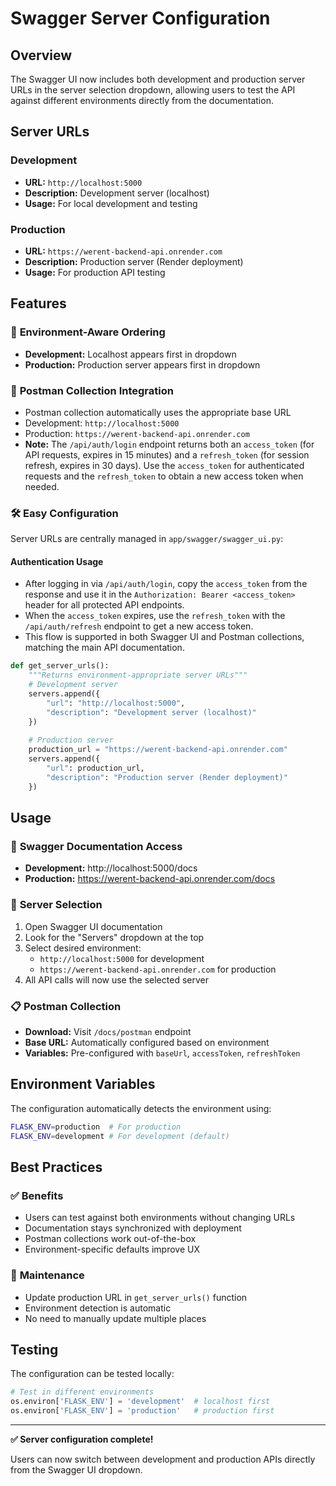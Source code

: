 # Swagger Server Configuration

## Overview

The Swagger UI now includes both development and production server URLs in the server selection dropdown, allowing users to test the API against different environments directly from the documentation.

## Server URLs

### Development
- **URL:** `http://localhost:5000`
- **Description:** Development server (localhost)
- **Usage:** For local development and testing

### Production  
- **URL:** `https://werent-backend-api.onrender.com`
- **Description:** Production server (Render deployment)
- **Usage:** For production API testing

## Features

### 🔄 **Environment-Aware Ordering**
- **Development:** Localhost appears first in dropdown
- **Production:** Production server appears first in dropdown

### 📱 **Postman Collection Integration**
- Postman collection automatically uses the appropriate base URL
- Development: `http://localhost:5000`
- Production: `https://werent-backend-api.onrender.com`
- **Note:** The `/api/auth/login` endpoint returns both an `access_token` (for API requests, expires in 15 minutes) and a `refresh_token` (for session refresh, expires in 30 days). Use the `access_token` for authenticated requests and the `refresh_token` to obtain a new access token when needed.

### 🛠 **Easy Configuration**
Server URLs are centrally managed in `app/swagger/swagger_ui.py`:

#### **Authentication Usage**
- After logging in via `/api/auth/login`, copy the `access_token` from the response and use it in the `Authorization: Bearer <access_token>` header for all protected API endpoints.
- When the `access_token` expires, use the `refresh_token` with the `/api/auth/refresh` endpoint to get a new access token.
- This flow is supported in both Swagger UI and Postman collections, matching the main API documentation.

```python
def get_server_urls():
    """Returns environment-appropriate server URLs"""
    # Development server
    servers.append({
        "url": "http://localhost:5000",
        "description": "Development server (localhost)"
    })
    
    # Production server
    production_url = "https://werent-backend-api.onrender.com"
    servers.append({
        "url": production_url,
        "description": "Production server (Render deployment)"
    })
```

## Usage

### 📖 **Swagger Documentation Access**
- **Development:** http://localhost:5000/docs
- **Production:** https://werent-backend-api.onrender.com/docs

### 🎯 **Server Selection**
1. Open Swagger UI documentation
2. Look for the "Servers" dropdown at the top
3. Select desired environment:
   - `http://localhost:5000` for development
   - `https://werent-backend-api.onrender.com` for production
4. All API calls will now use the selected server

### 📋 **Postman Collection**
- **Download:** Visit `/docs/postman` endpoint
- **Base URL:** Automatically configured based on environment
- **Variables:** Pre-configured with `baseUrl`, `accessToken`, `refreshToken`

## Environment Variables

The configuration automatically detects the environment using:

```bash
FLASK_ENV=production  # For production
FLASK_ENV=development # For development (default)
```

## Best Practices

### ✅ **Benefits**
- Users can test against both environments without changing URLs
- Documentation stays synchronized with deployment
- Postman collections work out-of-the-box
- Environment-specific defaults improve UX

### 🔧 **Maintenance**
- Update production URL in `get_server_urls()` function
- Environment detection is automatic
- No need to manually update multiple places

## Testing

The configuration can be tested locally:

```python
# Test in different environments
os.environ['FLASK_ENV'] = 'development'  # localhost first
os.environ['FLASK_ENV'] = 'production'   # production first
```

---

**✅ Server configuration complete!** 

Users can now switch between development and production APIs directly from the Swagger UI dropdown.
